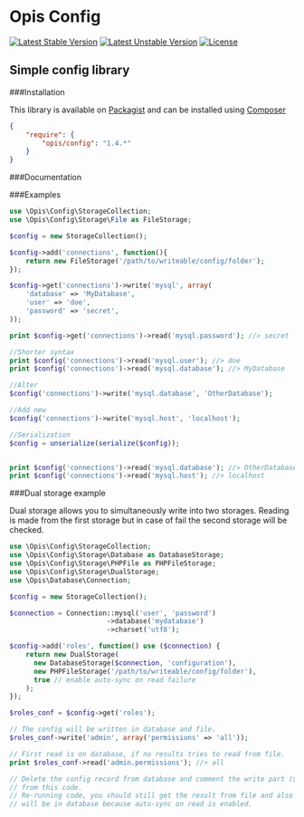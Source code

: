 Opis Config
===========
[![Latest Stable Version](https://poser.pugx.org/opis/config/version.png)](https://packagist.org/packages/opis/config)
[![Latest Unstable Version](https://poser.pugx.org/opis/config/v/unstable.png)](//packagist.org/packages/opis/config)
[![License](https://poser.pugx.org/opis/config/license.png)](https://packagist.org/packages/opis/config)

Simple config library
---------------------

###Installation

This library is available on [Packagist](https://packagist.org/packages/opis/config) and can be installed using [Composer](http://getcomposer.org)

```json
{
    "require": {
        "opis/config": "1.4.*"
    }
}
```

###Documentation

###Examples

```php
use \Opis\Config\StorageCollection;
use \Opis\Config\Storage\File as FileStorage;

$config = new StorageCollection();

$config->add('connections', function(){
    return new FileStorage('/path/to/writeable/config/folder');
});

$config->get('connections')->write('mysql', array(
    'database' => 'MyDatabase',
    'user' => 'doe',
    'password' => 'secret',
));

print $config->get('connections')->read('mysql.password'); //> secret

//Shorter syntax
print $config('connections')->read('mysql.user'); //> doe
print $config('connections')->read('mysql.database'); //> MyDatabase

//Alter
$config('connections')->write('mysql.database', 'OtherDatabase');

//Add new
$config('connections')->write('mysql.host', 'localhost');

//Serialization
$config = unserialize(serialize($config));


print $config('connections')->read('mysql.database'); //> OtherDatabase
print $config('connections')->read('mysql.host'); //> localhost
```

###Dual storage example

Dual storage allows you to simultaneously write into two storages.
Reading is made from the first storage but in case of fail the second storage will be checked.

```php
use \Opis\Config\StorageCollection;
use \Opis\Config\Storage\Database as DatabaseStorage;
use \Opis\Config\Storage\PHPFile as PHPFileStorage;
use \Opis\Config\Storage\DualStorage;
use \Opis\Database\Connection;

$config = new StorageCollection();

$connection = Connection::mysql('user', 'password')
                        ->database('mydatabase')
                        ->charset('utf8');

$config->add('roles', function() use ($connection) {
    return new DualStorage(
      new DatabaseStorage($connection, 'configuration'),
      new PHPFileStorage('/path/to/writeable/config/folder'),
      true // enable auto-sync on read failure
    );
});

$roles_conf = $config->get('roles');

// The config will be written in database and file.
$roles_conf->write('admin', array('permissions' => 'all'));

// First read is on database, if no results tries to read from file.
print $roles_conf->read('admin.permissions'); //> all

// Delete the config record from database and comment the write part ($roles_conf->write(...)) 
// from this code.
// Re-running code, you should still get the result from file and also the record 
// will be in database because auto-sync on read is enabled.

```




